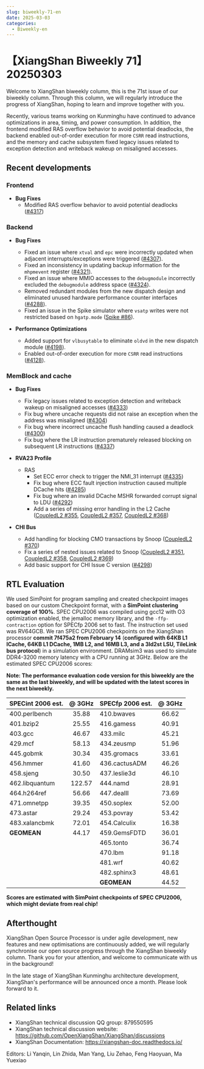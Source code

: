 ```yaml
---
slug: biweekly-71-en
date: 2025-03-03
categories:
  - Biweekly-en
---
```


# 【XiangShan Biweekly 71】20250303

Welcome to XiangShan biweekly column, this is the 71st issue of our biweekly column. Through this column, we will regularly introduce the progress of XiangShan, hoping to learn and improve together with you.

Recently, various teams working on Kunminghu have continued to advance optimizations in area, timing, and power consumption. In addition, the frontend modified RAS overflow behavior to avoid potential deadlocks, the backend enabled out-of-order execution for more `CSRR` read instructions, and the memory and cache subsystem fixed legacy issues related to exception detection and writeback wakeup on misaligned accesses.

<!-- more -->
## Recent developments

### Frontend

- **Bug Fixes**
    - Modified RAS overflow behavior to avoid potential deadlocks ([#4317](https://github.com/OpenXiangShan/XiangShan/pull/4317))

### Backend

- **Bug Fixes**
    - Fixed an issue where `xtval` and `epc` were incorrectly updated when adjacent interrupts/exceptions were triggered ([#4307](https://github.com/OpenXiangShan/XiangShan/pull/4307)).
    - Fixed an inconsistency in updating backup information for the `mhpmevent` register ([#4321](https://github.com/OpenXiangShan/XiangShan/pull/4321)).
    - Fixed an issue where MMIO accesses to the `debugmodule` incorrectly excluded the `debugmodule` address space ([#4324](https://github.com/OpenXiangShan/XiangShan/pull/4324)).
    - Removed redundant modules from the new dispatch design and eliminated unused hardware performance counter interfaces ([#4288](https://github.com/OpenXiangShan/XiangShan/pull/4288)).
    - Fixed an issue in the Spike simulator where `vsatp` writes were not restricted based on `hgatp.mode` ([Spike #86](https://github.com/OpenXiangShan/riscv-isa-sim/pull/86)).

- **Performance Optimizations**
    - Added support for `vlbusytable` to eliminate `oldvd` in the new dispatch module ([#4198](https://github.com/OpenXiangShan/XiangShan/pull/4198)).
    - Enabled out-of-order execution for more `CSRR` read instructions ([#4128](https://github.com/OpenXiangShan/XiangShan/pull/4128)).

### MemBlock and cache

- **Bug Fixes**
    - Fix legacy issues related to exception detection and writeback wakeup on misaligned accesses ([#4333](https://github.com/OpenXiangShan/XiangShan/pull/4333))
    - Fix bug where uncache requests did not raise an exception when the address was misaligned ([#4304](https://github.com/OpenXiangShan/XiangShan/pull/4304))
    - Fix bug where incorrect uncache flush handling caused a deadlock ([#4300](https://github.com/OpenXiangShan/XiangShan/pull/4300))
    - Fix bug where the LR instruction prematurely released blocking on subsequent LR instructions ([#4337](https://github.com/OpenXiangShan/XiangShan/pull/4337))

- **RVA23 Profile**
    - RAS
        - Set ECC error check to trigger the NMI_31 interrupt ([#4335](https://github.com/OpenXiangShan/XiangShan/pull/4335))
        - Fix bug where ECC fault injection instruction caused multiple DCache hits ([#4285](https://github.com/OpenXiangShan/XiangShan/pull/4285))
        - Fix bug where an invalid DCache MSHR forwarded corrupt signal to LDU ([#4292](https://github.com/OpenXiangShan/XiangShan/pull/4292))
        - Add a series of missing error handling in the L2 Cache ([CoupledL2 #355](https://github.com/OpenXiangShan/CoupledL2/pull/355), [CoupledL2 #357](https://github.com/OpenXiangShan/CoupledL2/pull/357), [CoupledL2 #368](https://github.com/OpenXiangShan/CoupledL2/pull/368))

- **CHI Bus**
    - Add handling for blocking CMO transactions by Snoop ([CoupledL2 #370](https://github.com/OpenXiangShan/CoupledL2/pull/370))
    - Fix a series of nested issues related to Snoop ([CoupledL2 #351](https://github.com/OpenXiangShan/CoupledL2/pull/351), [CoupledL2 #358](https://github.com/OpenXiangShan/CoupledL2/pull/358), [CoupledL2 #369](https://github.com/OpenXiangShan/CoupledL2/pull/369))
    - Add basic support for CHI Issue C version ([#4298](https://github.com/OpenXiangShan/XiangShan/pull/4298))


## RTL Evaluation

We used SimPoint for program sampling and created checkpoint images based on our custom Checkpoint format, with a **SimPoint clustering coverage of 100%**. SPEC CPU2006 was compiled using gcc12 with O3 optimization enabled, the jemalloc memory library, and the `-ffp-contraction` option for SPECfp 2006 set to fast. The instruction set used was RV64GCB. We ran SPEC CPU2006 checkpoints on the XiangShan processor **commit 7f475a2 from February 14** (**configured with 64KB L1 ICache, 64KB L1 DCache, 1MB L2, and 16MB L3, and a 3ld2st LSU, TileLink bus protocol**) in a simulation environment. DRAMsim3 was used to simulate DDR4-3200 memory latency with a CPU running at 3GHz. Below are the estimated SPEC CPU2006 scores:

**Note: The performance evaluation code version for this biweekly are the same as the last biweekly, and will be updated with the latest scores in the next biweekly.**

| SPECint 2006 est. | @ 3GHz | SPECfp 2006 est.  | @ 3GHz |
| :---------------- | :----: | :---------------- | :----: |
| 400.perlbench     | 35.88  | 410.bwaves        | 66.62  |
| 401.bzip2         | 25.55  | 416.gamess        | 40.91  |
| 403.gcc           | 46.67  | 433.milc          | 45.21  |
| 429.mcf           | 58.13  | 434.zeusmp        | 51.96  |
| 445.gobmk         | 30.34  | 435.gromacs       | 33.61  |
| 456.hmmer         | 41.60  | 436.cactusADM     | 46.26  |
| 458.sjeng         | 30.50  | 437.leslie3d      | 46.10  |
| 462.libquantum    | 122.57 | 444.namd          | 28.91  |
| 464.h264ref       | 56.66  | 447.dealII        | 73.69  |
| 471.omnetpp       | 39.35  | 450.soplex        | 52.00  |
| 473.astar         | 29.24  | 453.povray        | 53.42  |
| 483.xalancbmk     | 72.01  | 454.Calculix      | 16.38  |
| **GEOMEAN**       | 44.17  | 459.GemsFDTD      | 36.01  |
|                   |        | 465.tonto         | 36.74  |
|                   |        | 470.lbm           | 91.18  |
|                   |        | 481.wrf           | 40.62  |
|                   |        | 482.sphinx3       | 48.61  |
|                   |        | **GEOMEAN**       | 44.52  |

**Scores are estimated with SimPoint checkpoints of SPEC CPU2006, which might deviate from real chip!**

## Afterthought

XiangShan Open Source Processor is under agile development, new features and new optimisations are continuously added, we will regularly synchronise our open source progress through the XiangShan biweekly column. Thank you for your attention, and welcome to communicate with us in the background!

In the late stage of XiangShan Kunminghu architecture development, XiangShan's performance will be announced once a month. Please look forward to it.

## Related links

* XiangShan technical discussion QQ group: 879550595
* XiangShan technical discussion website: https://github.com/OpenXiangShan/XiangShan/discussions
* XiangShan Documentation: https://xiangshan-doc.readthedocs.io/

Editors: Li Yanqin, Lin Zhida, Man Yang, Liu Zehao, Feng Haoyuan, Ma Yuexiao
